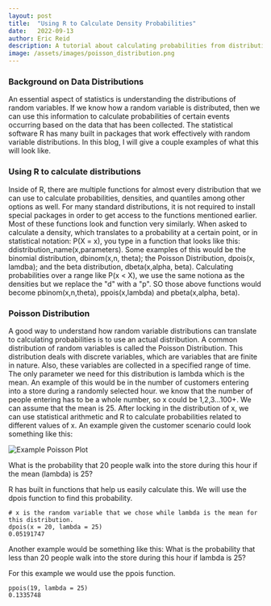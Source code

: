 ```yaml
---
layout: post
title:  "Using R to Calculate Density Probabilities"
date:   2022-09-13
author: Eric Reid
description: A tutorial about calculating probabilities from distributions
image: /assets/images/poisson_distribution.png
---
```

### Background on Data Distributions

An essential aspect of statistics is understanding the distributions of random variables. If we know how a random variable is distributed, then we can use this information to calculate probabilities of certain events occurring based on the data that has been collected. The statistical software R has many built in packages that work effectively with random variable distributions. In this blog, I will give a couple examples of what this will look like.

### Using R to calculate distributions
Inside of R, there are multiple functions for almost every distribution that we can use to calculate probabilities, densities, and quantiles among other options as well. For many standard distributions, it is not required to install special packages in order to get access to the functions mentioned earlier. Most of these functions look and function very similarly. When asked to calculate a density, which translates to a probability at a certain point, or in statistical notation: P(X = x), you type in a function that looks like this: ddistribution_name(x,parameters). Some examples of this would be the binomial distribution, dbinom(x,n, theta); the Poisson Distribution, dpois(x, lamdba); and the beta distribution, dbeta(x,alpha, beta). Calculating probabilities over a range like P(x < X), we use the same notiona as the densities but we replace the "d" with a "p". SO those above functions would become pbinom(x,n,theta), ppois(x,lambda) and pbeta(x,alpha, beta).

### Poisson Distribution

A good way to understand how random variable distributions can translate to calculating probabilities is to use an actual distribution. A common distribution of random variables is called the Poisson Distribution. This distribution deals with discrete variables, which are variables that are finite in nature. Also, these variables are collected in a specified range of time. The only parameter we need for this distribution is lambda which is the mean. An example of this would be in the number of customers entering into a store during a randomly selected hour. we know that the number of people entering has to be a whole number, so x could be 1,2,3...100+. We can assume that the mean is 25. After locking in the distribution of x, we can use statistical arithmetic and R to calculate probabilities related to different values of x. An example given the customer scenario could look something like this:

![Example Poisson Plot](images/images/Poisson_Plot.jpeg)

What is the probability that 20 people walk into the store during this hour if the mean (lambda) is 25?

R has built in functions that help us easily calculate this. We will use the dpois function to find this probability.
```
# x is the random variable that we chose while lambda is the mean for this distribution.
dpois(x = 20, lambda = 25)
0.05191747
```
Another example would be something like this: What is the probability that less than 20 people walk into the store during this hour if lambda is 25?

For this example we would use the ppois function.
```
ppois(19, lambda = 25)
0.1335748
```
